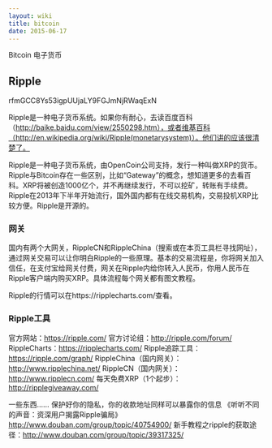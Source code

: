 ```yaml
---
layout: wiki
title: bitcoin
date: 2015-06-17
---
```


Bitcoin 电子货币

## Ripple
rfmGCC8Ys53igpUUjaLY9FGJmNjRWaqExN

Ripple是一种电子货币系统。如果你有耐心，去读百度百科（http://baike.baidu.com/view/2550298.htm），或者维基百科（http://en.wikipedia.org/wiki/Ripple(monetarysystem)）。他们讲的应该很清楚了。

Ripple是一种电子货币系统，由OpenCoin公司支持，发行一种叫做XRP的货币。Ripple与Bitcoin存在一些区别，比如“Gateway”的概念，想知道更多的去看百科。XRP将被创造1000亿个，并不再继续发行，不可以挖矿，转账有手续费。Ripple在2013年下半年开始流行，国外国内都有在线交易机构，交易投机XRP比较方便。Ripple是开源的。

### 网关

国内有两个大网关，RippleCN和RippleChina（搜索或在本页工具栏寻找网址），通过网关交易可以让你明白Ripple的一些原理。基本的交易流程是，你将网关加入信任，在支付宝给网关付费，网关在Ripple内给你转入人民币，你用人民币在Ripple客户端内购买XRP。具体流程每个网关都有图文教程。


Ripple的行情可以在https://ripplecharts.com/查看。

### Ripple工具
官方网站：https://ripple.com/
官方讨论组：http://ripple.com/forum/
RippleCharts：https://ripplecharts.com/
Ripple追踪工具：https://ripple.com/graph/
RippleChina（国内网关）：http://www.ripplechina.net/
RippleCN（国内网关）：http://www.ripplecn.com/
每天免费XRP（1个起步）：http://ripplegiveaway.com/

一些东西……
保护好你的隐私，你的收款地址同样可以暴露你的信息
《听听不同的声音：资深用户揭露Ripple骗局》http://www.douban.com/group/topic/40754900/
新手教程之ripple的获取途径：http://www.douban.com/group/topic/39317325/
